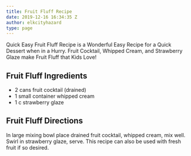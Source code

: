 ```yaml
---
title: Fruit Fluff Recipe
date: 2019-12-16 16:34:35 Z
author: elkcityhazard
type: page
---
```


Quick Easy Fruit Fluff Recipe is a Wonderful Easy Recipe for a Quick Dessert when in a Hurry. Fruit Cocktail, Whipped Cream, and Strawberry Glaze make Fruit Fluff that Kids Love!

## Fruit Fluff Ingredients

  * 2 cans fruit cocktail (drained)
  * 1 small container whipped cream
  * 1 c strawberry glaze

## Fruit Fluff Directions

In large mixing bowl place drained fruit cocktail, whipped cream, mix well. Swirl in strawberry glaze, serve. This recipe can also be used with fresh fruit if so desired.